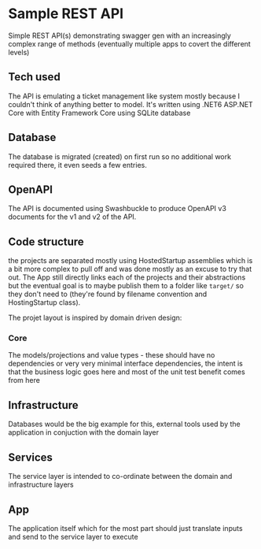 # Sample REST API 

Simple REST API(s) demonstrating swagger gen with an increasingly complex range of methods (eventually multiple apps to covert the different levels)

## Tech used

The API is emulating a ticket management like system mostly because I couldn't think of anything better to model.  It's written using .NET6 ASP.NET Core with Entity Framework Core using SQLite database

## Database

The database is migrated (created) on first run so no additional work required there, it even seeds a few entries.

## OpenAPI

The API is documented using Swashbuckle to produce OpenAPI v3 documents for the v1 and v2 of the API.

## Code structure

the projects are separated mostly using HostedStartup assemblies which is a bit more complex to pull off and was done mostly as an excuse to try that out.  The App still directly links each of the projects and their abstractions but the eventual goal is to maybe publish them to a folder like ```target/``` so they don't need to (they're found by filename convention and HostingStartup class).

The projet layout is inspired by domain driven design:

### Core 
The models/projections and value types - these should have no dependencies or very very minimal interface dependencies, the intent is that the business logic goes here and most of the unit test benefit comes from here

## Infrastructure
Databases would be the big example for this, external tools used by the application in conjuction with the domain layer

## Services
The service layer is intended to co-ordinate between the domain and infrastructure layers

## App
The application itself which for the most part should just translate inputs and send to the service layer to execute
